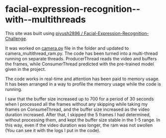 # facial-expression-recognition--with--multithreads

This site was built using [piyush2896
/
Facial-Expression-Recognition-Challenge](https://github.com/piyush2896/Facial-Expression-Recognition-Challenge).

It was worked on [camera.py](https://github.com/piyush2896/Facial-Expression-Recognition-Challenge/blob/master/camera.py) file in the folder and updated to camera_multithread_ram.py. The code has been turned into a multi-thread running on separate threads. ProducerThread reads the video and buffers the frames, while ConsumerThread predicted with the pre-trained model given in the project.

The code works in real-time and attention has been paid to memory usage. It has been arranged in a way to profile the memory usage while the code is running.

I saw that the buffer size increased up to 700 for a period of 30 seconds when I processed all the frames without any skipping while taking my frames on ConsumeThread, and the buffer size increased as the video duration increased. After that, I skipped the 5 frames I had determined, without processing them, and kept the buffer size stable in the 1-5 range. In this way, even if the video duration was longer, the ram was not swollen (You can see it with the logs I put in the code).



